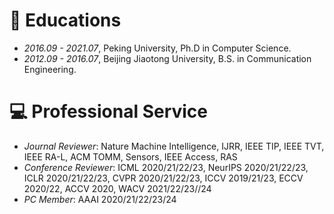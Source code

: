 # 📖 Educations
- *2016.09 - 2021.07*, Peking University, Ph.D in Computer Science.
- *2012.09 - 2016.07*, Beijing Jiaotong University, B.S. in Communication Engineering. 

[comment]: <> (# 💬 Invited Talks)

[comment]: <> (- *2021.06*, Lorem ipsum dolor sit amet, consectetur adipiscing elit. Vivamus ornare aliquet ipsum, ac tempus justo dapibus sit amet. )

[comment]: <> (- *2021.03*, Lorem ipsum dolor sit amet, consectetur adipiscing elit. Vivamus ornare aliquet ipsum, ac tempus justo dapibus sit amet.  \| [\[video\]]&#40;https://github.com/&#41;)

# 💻 Professional Service
- *Journal Reviewer*: Nature Machine Intelligence, IJRR, IEEE TIP, IEEE TVT, IEEE RA-L, ACM TOMM, Sensors, IEEE Access, RAS 
- *Conference Reviewer*: ICML 2020/21/22/23, NeurIPS 2020/21/22/23, ICLR 2020/21/22/23, CVPR 2020/21/22/23, ICCV 2019/21/23, ECCV 2020/22, ACCV 2020, WACV 2021/22/23//24
- *PC Member*: AAAI 2020/21/22/23/24